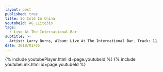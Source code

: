 ```yaml
---
layout: post
published: true
title: So Cold In China
youtubeId: AG_LLitq3io
tags:
  - Live At The International Bar
subtitle: >-
  Artist: Larry Burns, Album: Live At The International Bar, Track: 11, Title: So Cold In China
date: 2018/01/05
---
```

{% include youtubePlayer.html id=page.youtubeId %}
{% include youtubeLink.html id=page.youtubeId %}